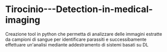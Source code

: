 # Tirocinio---Detection-in-medical-imaging
Creazione tool in python che permetta di analizzare delle immagini estratte da campioni di sangue per identificare parassiti e successibamente effettuare un'analisi mediante addestramento di sistemi basati su DL

